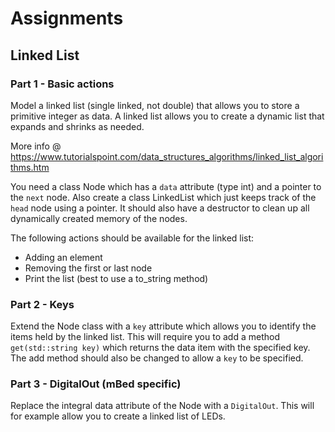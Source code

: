 # Assignments

## Linked List

### Part 1 - Basic actions

Model a linked list (single linked, not double) that allows you to store a primitive integer as data.
A linked list allows you to create a dynamic list that expands and shrinks as needed.

More info @ https://www.tutorialspoint.com/data_structures_algorithms/linked_list_algorithms.htm

You need a class Node which has a `data` attribute (type int) and a pointer to the `next` node.
Also create a class LinkedList which just keeps track of the `head` node using a pointer. It should also
have a destructor to clean up all dynamically created memory of the nodes.

The following actions should be available for the linked list:
* Adding an element
* Removing the first or last node
* Print the list (best to use a to_string method)

### Part 2 - Keys

Extend the Node class with a `key` attribute which allows you to identify the items held by the linked list.
This will require you to add a method `get(std::string key)` which returns the data item with the specified key.
The add method should also be changed to allow a `key` to be specified.

### Part 3 - DigitalOut (mBed specific)

Replace the integral data attribute of the Node with a `DigitalOut`. This will for example
allow you to create a linked list of LEDs.
